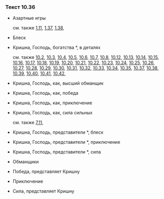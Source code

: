 ### Текст 10.36
	
- Азартные игры

	см. также  [1.11](../01/0111.md),  [1.37](../01/0137.md),  [1.38](../01/0138.md), 
	
- Блеск

	
- Кришна, Господь, богатства *, в деталях

	см. также  [10.2](../10/1002.md),  [10.3](../10/1003.md),  [10.4](../10/1004.md),  [10.5](../10/1005.md),  [10.6](../10/1006.md),  [10.7](../10/1007.md),  [10.8](../10/1008.md),  [10.12](../10/1012.md),  [10.13](../10/1013.md),  [10.14](../10/1014.md),  [10.15](../10/1015.md),  [10.16](../10/1016.md),  [10.17](../10/1017.md),  [10.18](../10/1018.md),  [10.19](../10/1019.md),  [10.20](../10/1020.md),  [10.21](../10/1021.md),  [10.22](../10/1022.md),  [10.23](../10/1023.md),  [10.24](../10/1024.md),  [10.25](../10/1025.md),  [10.26](../10/1026.md),  [10.27](../10/1027.md),  [10.28](../10/1028.md),  [10.29](../10/1029.md),  [10.30](../10/1030.md),  [10.31](../10/1031.md),  [10.32](../10/1032.md),  [10.33](../10/1033.md),  [10.34](../10/1034.md),  [10.35](../10/1035.md),  [10.37](../10/1037.md),  [10.38](../10/1038.md),  [10.39](../10/1039.md),  [10.40](../10/1040.md),  [10.41](../10/1041.md),  [10.42](../10/1042.md), 
	
- Кришна, Господь, как, высший обманщик

	
- Кришна, Господь, как, победа

	
- Кришна, Господь, как, приключение

	
- Кришна, Господь, как, сила сильных

	см. также  [7.11](../07/0711.md), 
	
- Кришна, Господь, представители *, блеск

	
- Кришна, Господь, представители *, приключение

	
- Кришна, Господь, представители *, сила

	
- Обманщики

	
- Победа, представляет Кришну

	
- Приключение

	
- Сила, представляет Кришну

